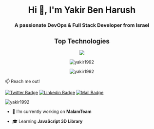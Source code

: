 <h1 align="center">Hi 👋, I'm Yakir Ben Harush</h1>
<h3 align="center">A passionate DevOps & Full Stack Developer from Israel</h3>
<h2 align="center"> Top Technologies </h2>
<p align="center" dir="auto">
  <a href="https://skillicons.dev" rel="nofollow">
<img src="https://camo.githubusercontent.com/39f8cdac5f73e564af4a29263fa5f02a07c40cb5feecbd8f1effdd0eba8136e0/68747470733a2f2f736b696c6c69636f6e732e6465762f69636f6e733f693d6a732c74732c68746d6c2c6373732c6e6f64656a732c72656163742c6769742c7673636f6465267065726c696e653d34" data-canonical-src="https://skillicons.dev/icons?i=js,ts,html,css,nodejs,react,git,vscode&amp;perline=4"">
  </a>
    </p>
 
 <p align="center" dir="auto">

 <img src="https://github-readme-stats.vercel.app/api/top-langs?username=yakir1992&show_icons=true&locale=en&layout=compact" alt="yakir1992">        
 </p>
 
<p align="center" dir="auto">
    <img src="https://github-readme-stats.vercel.app/api?username=yakir1992&show_icons=true&locale=en" alt="yakir1992">      
  </p>

                                                                                                                                            
:mailbox: Reach me out!

[![Twitter Badge](https://img.shields.io/badge/-@yakir1992-1ca0f1?style=flat&labelColor=1ca0f1&logo=twitter&logoColor=white&link=https://twitter.com/yakir1992)](https://twitter.com/yakir1992)  [![Linkedin Badge](https://img.shields.io/badge/-yakir1992-0e76a8?style=flat&labelColor=0e76a8&logo=linkedin&logoColor=white)](https://www.linkedin.com/in/yakir1992/)  [![Mail Badge](https://img.shields.io/badge/-yakir1992-c0392b?style=flat&labelColor=c0392b&logo=gmail&logoColor=white)](mailto:yakir1992@gmail.com)


<p align="left"> <img src="https://komarev.com/ghpvc/?username=yakir1992&label=Profile%20views&color=0e75b6&style=flat" alt="yakir1992" /> </p>

- 🔭 I’m currently working on **MalamTeam**

- :mortar_board: Learning **JavaScript 3D Library**









